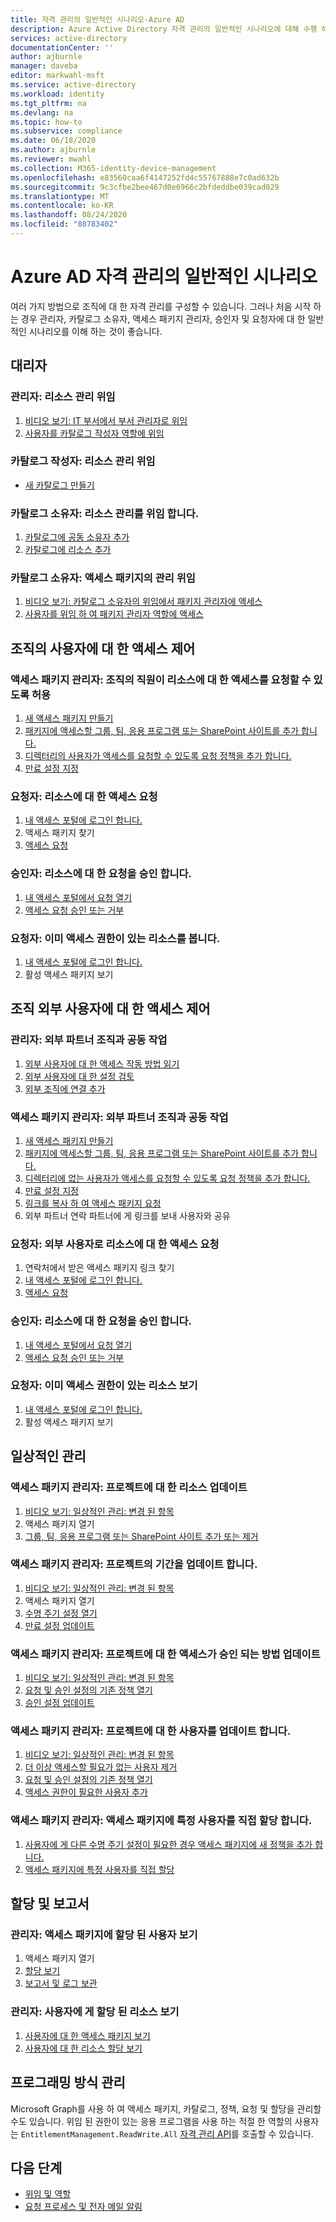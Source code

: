 ```yaml
---
title: 자격 관리의 일반적인 시나리오-Azure AD
description: Azure Active Directory 자격 관리의 일반적인 시나리오에 대해 수행 해야 하는 개략적인 단계를 알아봅니다.
services: active-directory
documentationCenter: ''
author: ajburnle
manager: daveba
editor: markwahl-msft
ms.service: active-directory
ms.workload: identity
ms.tgt_pltfrm: na
ms.devlang: na
ms.topic: how-to
ms.subservice: compliance
ms.date: 06/18/2020
ms.author: ajburnle
ms.reviewer: mwahl
ms.collection: M365-identity-device-management
ms.openlocfilehash: e83560caa6f4147252fd4c55767888e7c0ad632b
ms.sourcegitcommit: 9c3cfbe2bee467d0e6966c2bfdeddbe039cad029
ms.translationtype: MT
ms.contentlocale: ko-KR
ms.lasthandoff: 08/24/2020
ms.locfileid: "88783402"
---
```

# <a name="common-scenarios-in-azure-ad-entitlement-management"></a>Azure AD 자격 관리의 일반적인 시나리오

여러 가지 방법으로 조직에 대 한 자격 관리를 구성할 수 있습니다. 그러나 처음 시작 하는 경우 관리자, 카탈로그 소유자, 액세스 패키지 관리자, 승인자 및 요청자에 대 한 일반적인 시나리오를 이해 하는 것이 좋습니다.

## <a name="delegate"></a>대리자

### <a name="administrator-delegate-management-of-resources"></a>관리자: 리소스 관리 위임

1. [비디오 보기: IT 부서에서 부서 관리자로 위임](https://www.microsoft.com/videoplayer/embed/RE3Lq00)
1. [사용자를 카탈로그 작성자 역할에 위임](entitlement-management-delegate-catalog.md)

### <a name="catalog-creator-delegate-management-of-resources"></a>카탈로그 작성자: 리소스 관리 위임

- [새 카탈로그 만들기](entitlement-management-catalog-create.md#create-a-catalog)

### <a name="catalog-owner-delegate-management-of-resources"></a>카탈로그 소유자: 리소스 관리를 위임 합니다.

1. [카탈로그에 공동 소유자 추가](entitlement-management-catalog-create.md#add-additional-catalog-owners)
1. [카탈로그에 리소스 추가](entitlement-management-catalog-create.md#add-resources-to-a-catalog)

### <a name="catalog-owner-delegate-management-of-access-packages"></a>카탈로그 소유자: 액세스 패키지의 관리 위임

1. [비디오 보기: 카탈로그 소유자의 위임에서 패키지 관리자에 액세스](https://www.microsoft.com/videoplayer/embed/RE3Lq08)
1. [사용자를 위임 하 여 패키지 관리자 역할에 액세스](entitlement-management-delegate-managers.md)

## <a name="govern-access-for-users-in-your-organization"></a>조직의 사용자에 대 한 액세스 제어

### <a name="access-package-manager-allow-employees-in-your-organization-to-request-access-to-resources"></a>액세스 패키지 관리자: 조직의 직원이 리소스에 대 한 액세스를 요청할 수 있도록 허용

1. [새 액세스 패키지 만들기](entitlement-management-access-package-create.md#start-new-access-package)
1. [패키지에 액세스할 그룹, 팀, 응용 프로그램 또는 SharePoint 사이트를 추가 합니다.](entitlement-management-access-package-create.md#resource-roles)
1. [디렉터리의 사용자가 액세스를 요청할 수 있도록 요청 정책을 추가 합니다.](entitlement-management-access-package-create.md#for-users-in-your-directory)
1. [만료 설정 지정](entitlement-management-access-package-create.md#lifecycle)

### <a name="requestor-request-access-to-resources"></a>요청자: 리소스에 대 한 액세스 요청

1. [내 액세스 포털에 로그인 합니다.](entitlement-management-request-access.md#sign-in-to-the-my-access-portal)
1. 액세스 패키지 찾기
1. [액세스 요청](entitlement-management-request-access.md#request-an-access-package)

### <a name="approver-approve-requests-to-resources"></a>승인자: 리소스에 대 한 요청을 승인 합니다.

1. [내 액세스 포털에서 요청 열기](entitlement-management-request-approve.md#open-request)
1. [액세스 요청 승인 또는 거부](entitlement-management-request-approve.md#approve-or-deny-request)

### <a name="requestor-view-the-resources-you-already-have-access-to"></a>요청자: 이미 액세스 권한이 있는 리소스를 봅니다.

1. [내 액세스 포털에 로그인 합니다.](entitlement-management-request-access.md#sign-in-to-the-my-access-portal)
1. 활성 액세스 패키지 보기

## <a name="govern-access-for-users-outside-your-organization"></a>조직 외부 사용자에 대 한 액세스 제어

### <a name="administrator-collaborate-with-an-external-partner-organization"></a>관리자: 외부 파트너 조직과 공동 작업

1. [외부 사용자에 대 한 액세스 작동 방법 읽기](entitlement-management-external-users.md#how-access-works-for-external-users)
1. [외부 사용자에 대 한 설정 검토](entitlement-management-external-users.md#settings-for-external-users)
1. [외부 조직에 연결 추가](entitlement-management-organization.md)

### <a name="access-package-manager-collaborate-with-an-external-partner-organization"></a>액세스 패키지 관리자: 외부 파트너 조직과 공동 작업

1. [새 액세스 패키지 만들기](entitlement-management-access-package-create.md#start-new-access-package)
1. [패키지에 액세스할 그룹, 팀, 응용 프로그램 또는 SharePoint 사이트를 추가 합니다.](entitlement-management-access-package-resources.md#add-resource-roles)
1. [디렉터리에 없는 사용자가 액세스를 요청할 수 있도록 요청 정책을 추가 합니다.](entitlement-management-access-package-request-policy.md#for-users-not-in-your-directory)
1. [만료 설정 지정](entitlement-management-access-package-create.md#lifecycle)
1. [링크를 복사 하 여 액세스 패키지 요청](entitlement-management-access-package-settings.md)
1. 외부 파트너 연락 파트너에 게 링크를 보내 사용자와 공유

### <a name="requestor-request-access-to-resources-as-an-external-user"></a>요청자: 외부 사용자로 리소스에 대 한 액세스 요청

1. 연락처에서 받은 액세스 패키지 링크 찾기
1. [내 액세스 포털에 로그인 합니다.](entitlement-management-request-access.md#sign-in-to-the-my-access-portal)
1. [액세스 요청](entitlement-management-request-access.md#request-an-access-package)

### <a name="approver-approve-requests-to-resources"></a>승인자: 리소스에 대 한 요청을 승인 합니다.

1. [내 액세스 포털에서 요청 열기](entitlement-management-request-approve.md#open-request)
1. [액세스 요청 승인 또는 거부](entitlement-management-request-approve.md#approve-or-deny-request)

### <a name="requestor-view-the-resources-your-already-have-access-to"></a>요청자: 이미 액세스 권한이 있는 리소스 보기

1. [내 액세스 포털에 로그인 합니다.](entitlement-management-request-access.md#sign-in-to-the-my-access-portal)
1. 활성 액세스 패키지 보기

## <a name="day-to-day-management"></a>일상적인 관리

### <a name="access-package-manager-update-the-resources-for-a-project"></a>액세스 패키지 관리자: 프로젝트에 대 한 리소스 업데이트

1. [비디오 보기: 일상적인 관리: 변경 된 항목](https://www.microsoft.com/videoplayer/embed/RE3LD4Z)
1. 액세스 패키지 열기
1. [그룹, 팀, 응용 프로그램 또는 SharePoint 사이트 추가 또는 제거](entitlement-management-access-package-resources.md#add-resource-roles)

### <a name="access-package-manager-update-the-duration-for-a-project"></a>액세스 패키지 관리자: 프로젝트의 기간을 업데이트 합니다.

1. [비디오 보기: 일상적인 관리: 변경 된 항목](https://www.microsoft.com/videoplayer/embed/RE3LD4Z)
1. 액세스 패키지 열기
1. [수명 주기 설정 열기](entitlement-management-access-package-lifecycle-policy.md#open-lifecycle-settings)
1. [만료 설정 업데이트](entitlement-management-access-package-lifecycle-policy.md#lifecycle)

### <a name="access-package-manager-update-how-access-is-approved-for-a-project"></a>액세스 패키지 관리자: 프로젝트에 대 한 액세스가 승인 되는 방법 업데이트

1. [비디오 보기: 일상적인 관리: 변경 된 항목](https://www.microsoft.com/videoplayer/embed/RE3LD4Z)
1. [요청 및 승인 설정의 기존 정책 열기](entitlement-management-access-package-request-policy.md#open-an-existing-policy-of-request-and-approval-settings)
1. [승인 설정 업데이트](entitlement-management-access-package-request-policy.md#approval)

### <a name="access-package-manager-update-the-people-for-a-project"></a>액세스 패키지 관리자: 프로젝트에 대 한 사용자를 업데이트 합니다.

1. [비디오 보기: 일상적인 관리: 변경 된 항목](https://www.microsoft.com/videoplayer/embed/RE3LD4Z)
1. [더 이상 액세스할 필요가 없는 사용자 제거](entitlement-management-access-package-assignments.md)
1. [요청 및 승인 설정의 기존 정책 열기](entitlement-management-access-package-request-policy.md#open-an-existing-policy-of-request-and-approval-settings)
1. [액세스 권한이 필요한 사용자 추가](entitlement-management-access-package-request-policy.md#for-users-in-your-directory)

### <a name="access-package-manager-directly-assign-specific-users-to-an-access-package"></a>액세스 패키지 관리자: 액세스 패키지에 특정 사용자를 직접 할당 합니다.

1. [사용자에 게 다른 수명 주기 설정이 필요한 경우 액세스 패키지에 새 정책을 추가 합니다.](entitlement-management-access-package-request-policy.md#add-a-new-policy-of-request-and-approval-settings)
1. [액세스 패키지에 특정 사용자를 직접 할당](entitlement-management-access-package-assignments.md#directly-assign-a-user)

## <a name="assignments-and-reports"></a>할당 및 보고서

### <a name="administrator-view-who-has-assignments-to-an-access-package"></a>관리자: 액세스 패키지에 할당 된 사용자 보기

1. 액세스 패키지 열기
1. [할당 보기](entitlement-management-access-package-assignments.md#view-who-has-an-assignment)
1. [보고서 및 로그 보관](entitlement-management-logs-and-reporting.md)

### <a name="administrator-view-resources-assigned-to-users"></a>관리자: 사용자에 게 할당 된 리소스 보기

1. [사용자에 대 한 액세스 패키지 보기](entitlement-management-reports.md#view-access-packages-for-a-user)
1. [사용자에 대 한 리소스 할당 보기](entitlement-management-reports.md#view-resource-assignments-for-a-user)

## <a name="programmatic-administration"></a>프로그래밍 방식 관리

Microsoft Graph를 사용 하 여 액세스 패키지, 카탈로그, 정책, 요청 및 할당을 관리할 수도 있습니다.  위임 된 권한이 있는 응용 프로그램을 사용 하는 적절 한 역할의 사용자는 `EntitlementManagement.ReadWrite.All` [자격 관리 API](/graph/api/resources/entitlementmanagement-root?view=graph-rest-beta)를 호출할 수 있습니다.

## <a name="next-steps"></a>다음 단계

- [위임 및 역할](entitlement-management-delegate.md)
- [요청 프로세스 및 전자 메일 알림](entitlement-management-process.md)